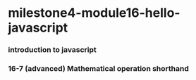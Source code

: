 # milestone4-module16-hello-javascript
### introduction to javascript

### 16-7 (advanced) Mathematical operation shorthand
